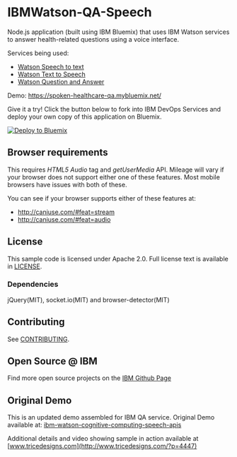 # IBMWatson-QA-Speech
  Node.js application (built using IBM Bluemix) that uses IBM Watson services to answer health-related questions using a voice interface.


  Services being used:
   * [Watson Speech to text](http://www.ibm.com/smarterplanet/us/en/ibmwatson/developercloud/question-answer.html)
   * [Watson Text to Speech](http://www.ibm.com/smarterplanet/us/en/ibmwatson/developercloud/text-to-speech.html)
   * [Watson Question and Answer](http://www.ibm.com/smarterplanet/us/en/ibmwatson/developercloud/speech-to-text.html)

Demo: https://spoken-healthcare-qa.mybluemix.net/

Give it a try! Click the button below to fork into IBM DevOps Services and deploy your own copy of this application on Bluemix.

[![Deploy to Bluemix](https://bluemix.net/deploy/button.png)](https://bluemix.net/deploy?repository=https://github.com/germanattanasio/spoken-healthcare-qa)

## Browser requirements
  This requires *HTML5 Audio* tag and *getUserMedia* API. Mileage will vary if your browser does not support either one of these features. Most mobile browsers have issues with both of these.

  You can see if your browser supports either of these features at:
   * http://caniuse.com/#feat=stream
   * http://caniuse.com/#feat=audio

## License

  This sample code is licensed under Apache 2.0. Full license text is available in [LICENSE](LICENSE).
### Dependencies
  jQuery(MIT), socket.io(MIT) and browser-detector(MIT)

## Contributing

  See [CONTRIBUTING](CONTRIBUTING.md).

## Open Source @ IBM
  Find more open source projects on the [IBM Github Page](http://ibm.github.io/)

## Original Demo
  This is an updated demo assembled for IBM QA service.  Original Demo available at: [ibm-watson-cognitive-computing-speech-apis](http://www.tricedesigns.com/2014/11/26/ibm-watson-cognitive-computing-speech-apis/)

  Additional details and video showing sample in action available at [www.tricedesigns.com](http://www.tricedesigns.com/?p=4447)
